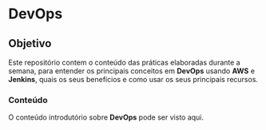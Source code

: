 # DevOps



## Objetivo



Este repositório contem o conteúdo das práticas elaboradas durante a semana, para entender os principais conceitos em **DevOps** usando **AWS** e **Jenkins**, quais os seus benefícios e como usar os seus principais recursos.



### Conteúdo

O conteúdo introdutório sobre **DevOps** pode ser visto aqui.



